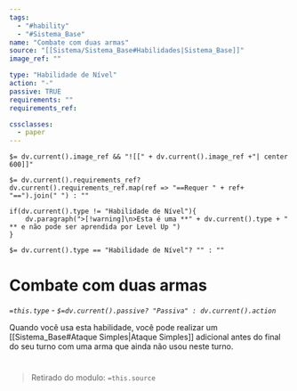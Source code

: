 ```yaml
---
tags:
  - "#hability"
  - "#Sistema_Base"
name: "Combate com duas armas"
source: "[[Sistema/Sistema_Base#Habilidades|Sistema_Base]]"
image_ref: ""

type: "Habilidade de Nível"
action: "-"
passive: TRUE
requirements: ""
requirements_ref:  

cssclasses:
  - paper
---
```

`$= dv.current().image_ref && "![[" + dv.current().image_ref +"| center 600]]"`


`$= dv.current().requirements_ref? dv.current().requirements_ref.map(ref => "==Requer " + ref+ "==").join(" ") : ""`

```dataviewjs
if(dv.current().type != "Habilidade de Nível"){
	dv.paragraph(">[!warning]\n>Esta é uma **" + dv.current().type + " ** e não pode ser aprendida por Level Up ")
}
```


`$= dv.current().type == "Habilidade de Nível"? "" : ""`
# Combate com duas armas
*`=this.type` - `$=dv.current().passive? "Passiva" : dv.current().action`*

Quando você usa esta habilidade, você pode realizar um [[Sistema_Base#Ataque Simples|Ataque Simples]] adicional antes do final do seu turno com uma arma que ainda não usou neste turno.


#
> Retirado do modulo: `=this.source`